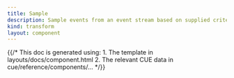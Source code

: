 ```yaml
---
title: Sample
description: Sample events from an event stream based on supplied criteria and at a configurable rate
kind: transform
layout: component
---
```


{{/* This doc is generated using:
     1. The template in layouts/docs/component.html
     2. The relevant CUE data in cue/reference/components/... */}}
